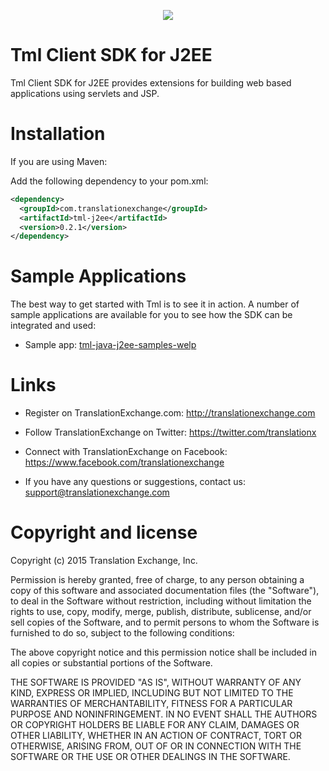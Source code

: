 <p align="center">
  <img src="https://avatars0.githubusercontent.com/u/1316274?v=3&s=200">
</p>

Tml Client SDK for J2EE
==================

Tml Client SDK for J2EE provides extensions for building web based applications using servlets and JSP.

Installation
==================

If you are using Maven:

Add the following dependency to your pom.xml:

```xml
<dependency>
  <groupId>com.translationexchange</groupId>
  <artifactId>tml-j2ee</artifactId>
  <version>0.2.1</version>
</dependency>
```


Sample Applications
==================

The best way to get started with Tml is to see it in action. A number of sample applications are available for you to see how the SDK can be integrated and used:

* Sample app: [tml-java-j2ee-samples-welp](https://github.com/translationexchange/tml-java-j2ee-samples-welp)


Links
==================

* Register on TranslationExchange.com: http://translationexchange.com

* Follow TranslationExchange on Twitter: https://twitter.com/translationx

* Connect with TranslationExchange on Facebook: https://www.facebook.com/translationexchange

* If you have any questions or suggestions, contact us: support@translationexchange.com


Copyright and license
==================

Copyright (c) 2015 Translation Exchange, Inc.

Permission is hereby granted, free of charge, to any person obtaining
a copy of this software and associated documentation files (the
"Software"), to deal in the Software without restriction, including
without limitation the rights to use, copy, modify, merge, publish,
distribute, sublicense, and/or sell copies of the Software, and to
permit persons to whom the Software is furnished to do so, subject to
the following conditions:

The above copyright notice and this permission notice shall be
included in all copies or substantial portions of the Software.

THE SOFTWARE IS PROVIDED "AS IS", WITHOUT WARRANTY OF ANY KIND,
EXPRESS OR IMPLIED, INCLUDING BUT NOT LIMITED TO THE WARRANTIES OF
MERCHANTABILITY, FITNESS FOR A PARTICULAR PURPOSE AND
NONINFRINGEMENT. IN NO EVENT SHALL THE AUTHORS OR COPYRIGHT HOLDERS BE
LIABLE FOR ANY CLAIM, DAMAGES OR OTHER LIABILITY, WHETHER IN AN ACTION
OF CONTRACT, TORT OR OTHERWISE, ARISING FROM, OUT OF OR IN CONNECTION
WITH THE SOFTWARE OR THE USE OR OTHER DEALINGS IN THE SOFTWARE.



